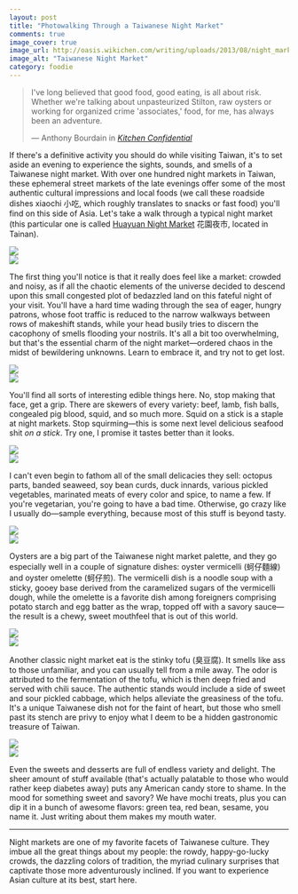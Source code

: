 ```yaml
---
layout: post
title: "Photowalking Through a Taiwanese Night Market"
comments: true
image_cover: true
image_url: http://oasis.wikichen.com/writing/uploads/2013/08/night_market_panorama.jpg
image_alt: "Taiwanese Night Market"
category: foodie
---
```


> I've long believed that good food, good eating, is all about risk. Whether we're talking about unpasteurized Stilton, raw oysters or working for organized crime 'associates,' food, for me, has always been an adventure.
>
> — Anthony Bourdain in *[Kitchen Confidential][kitchen]*

[kitchen]: http://www.goodreads.com/book/show/33313.Kitchen_Confidential

If there's a definitive activity you should do while visiting Taiwan, it's to set aside an evening to experience the sights, sounds, and smells of a Taiwanese night market. With over one hundred night markets in Taiwan, these ephemeral street markets of the late evenings offer some of the most authentic cultural impressions and local foods (we call these roadside dishes xiaochi 小吃, which roughly translates to snacks or fast food) you'll find on this side of Asia. Let's take a walk through a typical night market (this particular one is called [Huayuan Night Market][huayuan] 花園夜市, located in Tainan).

[huayuan]: https://foursquare.com/v/%E8%8A%B1%E5%9C%92%E5%A4%9C%E5%B8%82/4bb860e153649c74b6fb46fb

<div class="row-fluid row-container">
  <div class="span6">
    <img src="http://oasis.wikichen.com/writing/uploads/2013/08/market-arcade.jpg">
  </div>
  <div class="span6">
    <img src="http://oasis.wikichen.com/writing/uploads/2013/08/market-shops.jpg">
  </div>
</div>

The first thing you'll notice is that it really does feel like a market: crowded and noisy, as if all the chaotic elements of the universe decided to descend upon this small congested plot of bedazzled land on this fateful night of your visit. You'll have a hard time wading through the sea of eager, hungry patrons, whose foot traffic is reduced to the narrow walkways between rows of makeshift stands, while your head busily tries to discern the cacophony of smells flooding your nostrils. It's all a bit too overwhelming, but that's the essential charm of the night market—ordered chaos in the midst of bewildering unknowns. Learn to embrace it, and try not to get lost.

<div class="row-fluid row-container">
  <div class="span6">
    <img src="http://oasis.wikichen.com/writing/uploads/2013/08/market-kebobs.jpg">
  </div>
  <div class="span6">
    <img src="http://oasis.wikichen.com/writing/uploads/2013/08/market-squid.jpg">
  </div>
</div>

You'll find all sorts of interesting edible things here. No, stop making that face, get a grip. There are skewers of every variety: beef, lamb, fish balls, congealed pig blood, squid, and so much more. Squid on a stick is a staple at night markets. Stop squirming—this is some next level delicious seafood shit *on a stick*. Try one, I promise it tastes better than it looks.

<div class="row-fluid row-container">
  <div class="span6">
    <img src="http://oasis.wikichen.com/writing/uploads/2013/08/market-sides.jpg">
  </div>
  <div class="span6">
    <img src="http://oasis.wikichen.com/writing/uploads/2013/08/market-meats.jpg">
  </div>
</div>

I can't even begin to fathom all of the small delicacies they sell: octopus parts, banded seaweed, soy bean curds, duck innards, various pickled vegetables, marinated meats of every color and spice, to name a few. If you're vegetarian, you're going to have a bad time. Otherwise, go crazy like I usually do—sample everything, because most of this stuff is beyond tasty.

<div class="row-fluid row-container">
  <div class="span6">
    <img src="http://oasis.wikichen.com/writing/uploads/2013/08/market-oysternoodles.jpg">
  </div>
  <div class="span6">
    <img src="http://oasis.wikichen.com/writing/uploads/2013/08/market-oysterpancake.jpg">
  </div>
</div>

Oysters are a big part of the Taiwanese night market palette, and they go especially well in a couple of signature dishes: oyster vermicelli (蚵仔麵線) and oyster omelette (蚵仔煎). The vermicelli dish is a noodle soup with a sticky, gooey base derived from the caramelized sugars of the vermicelli dough, while the omelette is a favorite dish among foreigners comprising potato starch and egg batter as the wrap, topped off with a savory sauce—the result is a chewy, sweet mouthfeel that is out of this world.

<div class="row-fluid row-container">
  <div class="span6">
    <img src="http://oasis.wikichen.com/writing/uploads/2013/08/market-tofu.jpg">
  </div>
  <div class="span6">
    <img src="http://oasis.wikichen.com/writing/uploads/2013/08/market-sausages.jpg">
  </div>
</div>

Another classic night market eat is the stinky tofu (臭豆腐). It smells like ass to those unfamiliar, and you can usually tell from a mile away. The odor is attributed to the fermentation of the tofu, which is then deep fried and served with chili sauce. The authentic stands would include a side of sweet and sour pickled cabbage, which helps alleviate the greasiness of the tofu. It's a unique Taiwanese dish not for the faint of heart, but those who smell past its stench are privy to enjoy what I deem to be a hidden gastronomic treasure of Taiwan.

<div class="row-fluid row-container">
  <div class="span6">
    <img src="http://oasis.wikichen.com/writing/uploads/2013/08/market-candies.jpg">
  </div>
  <div class="span6">
    <img src="http://oasis.wikichen.com/writing/uploads/2013/08/market-mochi.jpg">
  </div>
</div>

Even the sweets and desserts are full of endless variety and delight. The sheer amount of stuff available (that's actually palatable to those who would rather keep diabetes away) puts any American candy store to shame. In the mood for something sweet and savory? We have mochi treats, plus you can dip it in a bunch of awesome flavors: green tea, red bean, sesame, you name it. Just writing about them makes my mouth water.

- - -

Night markets are one of my favorite facets of Taiwanese culture. They imbue all the great things about my people: the rowdy, happy-go-lucky crowds, the dazzling colors of tradition, the myriad culinary surprises that captivate those more adventurously inclined. If you want to experience Asian culture at its best, start here.